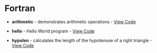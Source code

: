 # Fortran

* **arithmetic** - demonstrates arithmetic operations - [View Code](https://github.com/SageWare/Fortran/blob/master/arithmetic/arithmetic.f95)

* **hello** - Hello World program - [View Code](https://github.com/SageWare/Fortran/blob/master/hello/hello.f95)

* **hypolen** - calculates the length of the hypotenuse of a right triangle - [View Code](https://github.com/SageWare/Fortran/blob/master/hypolen/hypolen.f95)
